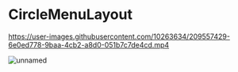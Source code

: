 
# CircleMenuLayout

https://user-images.githubusercontent.com/10263634/209557429-6e0ed778-9baa-4cb2-a8d0-051b7c7de4cd.mp4

![unnamed](https://user-images.githubusercontent.com/10263634/209557093-c52868d6-2530-456a-b4f1-0aed5551eb40.png)

